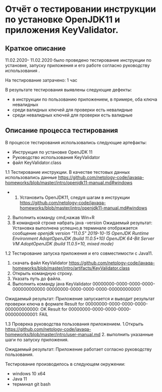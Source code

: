 # Отчёт о тестировании инструкции по установке OpenJDK11 и приложения KeyValidator.

## Краткое описание

11.02.2020- 11.02.2020 было проведено тестирование инструкции по установке, запуску приложения и его работе согласно руководству использования .

На тестирование затрачено: 1 час

В результате тестирования выявлены следующие дефекты:
* в инструкции по пользованию приложением, в примере, оба ключа невалидных
* среди валидных ключей для проверки есть невалидные 
* среди невалидных ключей для проверки есть валидные

## Описание процесса тестирования

В процессе тестирования использовались следующие артефакты:
* Инструкция по установке OpenJDK 11
* Руководство использования KeyValidator
* файл KeyValidator.class

1.1 Тестирование инструкции.
В качестве тестовых данных использовались данные https://github.com/netology-code/javaqa-homeworks/blob/master/intro/openjdk11-manual.md#windows
* 1. Установить OpenJDK11, следуя шагам в инструкции https://github.com/netology-code/javaqa-homeworks/blob/master/intro/openjdk11-manual.md#windows
2. Выполнить команду cmd,нажав Win+R
3. В командной строке набрать java -version
Ожидаемый результат:
Установка выполнена успешно,в терминале отображается сообщение *openjdk version "11.0.5" 2019-10-15
OpenJDK Runtime Environment AdoptOpenJDK (build 11.0.5+10)
OpenJDK 64-Bit Server VM AdoptOpenJDK (build 11.0.5+10, mixed mode)*

1.2 Тестирование запуска приложения и его совместимости с Java11.

 1. скачать файл KeyValidator https://github.com/netology-code/javaqa-homeworks/blob/master/intro/artifacts/KeyValidator.class
2. Открыть командную строку.
3. Указать путь до файла.
4. Выполнить команду 
java KeyValidator 00000000-0000-0000-0000-000000000000 00000000-0000-0000-0000-000000000001

Ожидаемый результат:
Приложение запускается и выводит результат проверки ключа в формате Result for 00000000-0000-0000-0000-000000000000: OK
Result for 00000000-0000-0000-0000-000000000001: FAIL

1.3 Проврека руководства пользования приложением.
 1.Открыть 
https://github.com/netology-code/javaqa-homeworks/blob/master/intro/user-manual.md
2. выполнить указанные шаги по запуску приложения.


Ожидаемый результат:
Приложение работает согласно руководству пользования.

Тестирование производилось в следующем окружении:
* windows 10 x64
* Java 11
* терминал git bash
